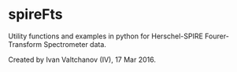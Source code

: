 # spireFts
Utility functions and examples in python for Herschel-SPIRE Fourer-Transform Spectrometer data.

Created by Ivan Valtchanov (IV), 17 Mar 2016. 
